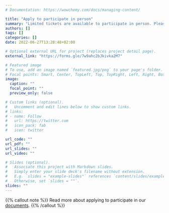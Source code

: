 ```yaml
---
# Documentation: https://wowchemy.com/docs/managing-content/

title: "Apply to participate in person"
summary: "Limited tickets are available to participate in person. Please complete the application form to indicate your interest and what you hope to learn and contribute. A selection panel will review applications and provide feedback on a rolling basis until all spaces have been filled."
authors: []
tags: []
categories: []
date: 2022-06-27T13:28:48+02:00

# Optional external URL for project (replaces project detail page).
external_link: "https://forms.gle/7w9ahc2bJkivka2M7"

# Featured image
# To use, add an image named `featured.jpg/png` to your page's folder.
# Focal points: Smart, Center, TopLeft, Top, TopRight, Left, Right, BottomLeft, Bottom, BottomRight.
image:
  caption: ""
  focal_point: ""
  preview_only: false

# Custom links (optional).
#   Uncomment and edit lines below to show custom links.
# links:
# - name: Follow
#   url: https://twitter.com
#   icon_pack: fab
#   icon: twitter

url_code: ""
url_pdf: ""
url_slides: ""
url_video: ""

# Slides (optional).
#   Associate this project with Markdown slides.
#   Simply enter your slide deck's filename without extension.
#   E.g. `slides = "example-slides"` references `content/slides/example-slides.md`.
#   Otherwise, set `slides = ""`.
slides: ""
---
```

{{% callout note %}}
Read more about applying to participate in our [documents](docs/participation/).
{{% /callout %}}
